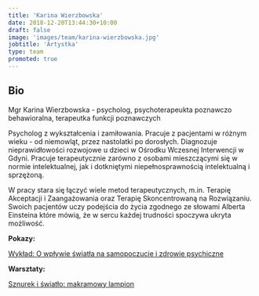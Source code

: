 ```yaml
---
title: 'Karina Wierzbowska'
date: 2018-12-20T13:44:30+10:00
draft: false
image: 'images/team/karina-wierzbowska.jpg'
jobtitle: 'Artystka'
type: team
promoted: true
---
```


## Bio

Mgr Karina Wierzbowska - psycholog, psychoterapeukta poznawczo behawioralna, terapeutka funkcji poznawczych

Psycholog z wykształcenia i zamiłowania. Pracuje z pacjentami w różnym wieku - od niemowląt, przez nastolatki po dorosłych. Diagnozuje nieprawidłowości rozwojowe u dzieci w Ośrodku Wczesnej Interwencji w Gdyni. Pracuje terapeutycznie zarówno z osobami mieszczącymi się w normie intelektualnej, jak i dotkniętymi niepełnosprawnością intelektualną i sprzężoną.

W pracy stara się łączyć wiele metod terapeutycznych, m.in. Terapię Akceptacji i Zaangażowania oraz Terapię Skoncentrowaną na Rozwiązaniu. Swoich pacjentów uczy podejścia do życia zgodnego ze słowami Alberta Einsteina które mówią, że w sercu każdej trudności spoczywa ukryta możliwość.


**Pokazy:**

[Wykład: O wpływie światła na samopoczucie i zdrowie psychiczne](/pokazy/wyklad-o-wplywie-swiatla)

**Warsztaty:**

[Sznurek i światło: makramowy lampion](/warsztaty/makrama)